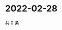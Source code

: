 # 2022-02-28

共 0 条

<!-- BEGIN WEIBO -->
<!-- 最后更新时间 Mon Feb 28 2022 19:10:55 GMT+0800 (China Standard Time) -->

<!-- END WEIBO -->
